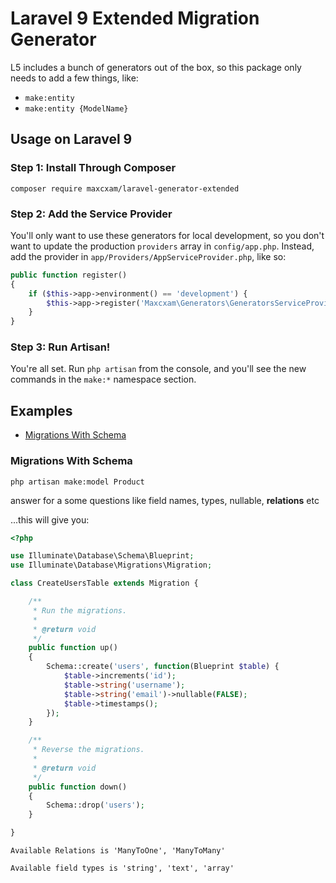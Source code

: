 # Laravel 9 Extended Migration Generator


L5 includes a bunch of generators out of the box, so this package only needs to add a few things, like:

- `make:entity`
- `make:entity {ModelName}`



## Usage on Laravel 9

### Step 1: Install Through Composer

```
composer require maxcxam/laravel-generator-extended
```

### Step 2: Add the Service Provider

You'll only want to use these generators for local development, so you don't want to update the production  `providers` array in `config/app.php`. Instead, add the provider in `app/Providers/AppServiceProvider.php`, like so:

```php
public function register()
{
    if ($this->app->environment() == 'development') {
        $this->app->register('Maxcxam\Generators\GeneratorsServiceProvider');
    }
}
```


### Step 3: Run Artisan!

You're all set. Run `php artisan` from the console, and you'll see the new commands in the `make:*` namespace section.

## Examples

- [Migrations With Schema](#migrations-with-schema)


### Migrations With Schema

```
php artisan make:model Product
```
answer for a some questions like field names, types, nullable, <b>relations</b> etc

...this will give you:

```php
<?php

use Illuminate\Database\Schema\Blueprint;
use Illuminate\Database\Migrations\Migration;

class CreateUsersTable extends Migration {

	/**
	 * Run the migrations.
	 *
	 * @return void
	 */
	public function up()
	{
		Schema::create('users', function(Blueprint $table) {
			$table->increments('id');
			$table->string('username');
			$table->string('email')->nullable(FALSE);
			$table->timestamps();
		});
	}

	/**
	 * Reverse the migrations.
	 *
	 * @return void
	 */
	public function down()
	{
		Schema::drop('users');
	}

}
```

```
Available Relations is 'ManyToOne', 'ManyToMany'
```

```
Available field types is 'string', 'text', 'array'
```